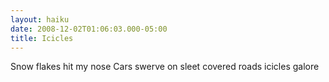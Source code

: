 ```yaml
---
layout: haiku
date: 2008-12-02T01:06:03.000-05:00
title: Icicles
---
```


Snow flakes hit my nose
Cars swerve on sleet covered roads
icicles galore
